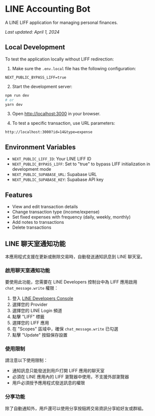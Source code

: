 # LINE Accounting Bot

A LINE LIFF application for managing personal finances.

_Last updated: April 1, 2024_

## Local Development

To test the application locally without LIFF redirection:

1. Make sure the `.env.local` file has the following configuration:

```
NEXT_PUBLIC_BYPASS_LIFF=true
```

2. Start the development server:

```bash
npm run dev
# or
yarn dev
```

3. Open [http://localhost:3000](http://localhost:3000) in your browser.

4. To test a specific transaction, use URL parameters:

```
http://localhost:3000?id=14&type=expense
```

## Environment Variables

- `NEXT_PUBLIC_LIFF_ID`: Your LINE LIFF ID
- `NEXT_PUBLIC_BYPASS_LIFF`: Set to "true" to bypass LIFF initialization in development mode
- `NEXT_PUBLIC_SUPABASE_URL`: Supabase URL
- `NEXT_PUBLIC_SUPABASE_KEY`: Supabase API key

## Features

- View and edit transaction details
- Change transaction type (income/expense)
- Set fixed expenses with frequency (daily, weekly, monthly)
- Add notes to transactions
- Delete transactions

## LINE 聊天室通知功能

本應用程式支援在更新或刪除交易時，自動發送通知訊息到 LINE 聊天室。

### 啟用聊天室通知功能

要使用此功能，您需要在 LINE Developers 控制台中為 LIFF 應用啟用 `chat_message.write` 權限：

1. 登入 [LINE Developers Console](https://developers.line.biz/console/)
2. 選擇您的 Provider
3. 選擇您的 LINE Login 頻道
4. 點擊 "LIFF" 標籤
5. 選擇您的 LIFF 應用
6. 在 "Scopes" 區域中，確保 `chat_message.write` 已勾選
7. 點擊 "Update" 按鈕保存設置

### 使用限制

請注意以下使用限制：

- 通知訊息只能發送到用戶打開 LIFF 應用的聊天室
- 必須在 LINE 應用內的 LIFF 瀏覽器中使用，不支援外部瀏覽器
- 用戶必須授予應用程式發送訊息的權限

### 分享功能

除了自動通知外，用戶還可以使用分享按鈕將交易資訊分享給好友或群組。
